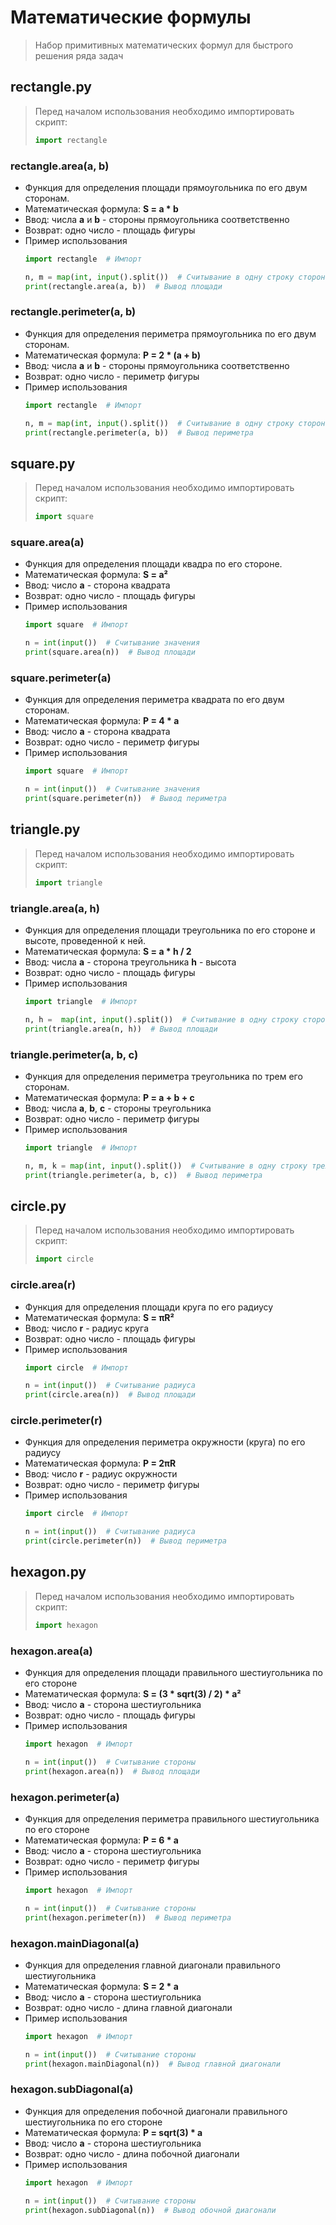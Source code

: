 # Математические формулы
> Набор примитивных математических формул для быстрого решения ряда задач
## rectangle.py
> Перед началом использования необходимо импортировать скрипт:
> ```py
> import rectangle
> ```
### rectangle.area(a, b)
- Функция для определения площади прямоугольника по его двум сторонам. 
- Математическая формула: **S = a * b**
- Ввод: числа **a** и **b** - стороны прямоугольника соответственно
- Возврат: одно число - площадь фигуры
- Пример использования
  ```py
  import rectangle  # Импорт
  
  n, m = map(int, input().split())  # Считывание в одну строку сторон прямоугольника
  print(rectangle.area(a, b))  # Вывод площади
  ```
### rectangle.perimeter(a, b)
- Функция для определения периметра прямоугольника по его двум сторонам. 
- Математическая формула: **P = 2 * (a + b)**
- Ввод: числа **a** и **b** - стороны прямоугольника соответственно
- Возврат: одно число - периметр фигуры
- Пример использования
  ```py
  import rectangle  # Импорт
  
  n, m = map(int, input().split())  # Считывание в одну строку сторон прямоугольника
  print(rectangle.perimeter(a, b))  # Вывод периметра
  ```
## square.py
> Перед началом использования необходимо импортировать скрипт:
> ```py
> import square
> ```
### square.area(a)
- Функция для определения площади квадра по его стороне. 
- Математическая формула: **S = a²**
- Ввод: число **a** - сторона квадрата
- Возврат: одно число - площадь фигуры
- Пример использования
  ```py
  import square  # Импорт

  n = int(input())  # Считывание значения
  print(square.area(n))  # Вывод площади
  ```
### square.perimeter(a)
- Функция для определения периметра квадрата по его двум сторонам. 
- Математическая формула: **P = 4 * a**
- Ввод: число **a** - сторона квадрата
- Возврат: одно число - периметр фигуры
- Пример использования
  ```py
  import square  # Импорт

  n = int(input())  # Считывание значения
  print(square.perimeter(n))  # Вывод периметра
  ```
## triangle.py
> Перед началом использования необходимо импортировать скрипт:
> ```py
> import triangle
> ```
### triangle.area(a, h)
- Функция для определения площади треугольника по его стороне и высоте, проведенной к ней. 
- Математическая формула: **S = a * h / 2**
- Ввод: числа **a** - сторона треугольника **h** - высота
- Возврат: одно число - площадь фигуры
- Пример использования
  ```py
  import triangle  # Импорт

  n, h =  map(int, input().split())  # Считывание в одну строку стороны треугольника и высоты, проведенной к ней.
  print(triangle.area(n, h))  # Вывод площади
  ```
### triangle.perimeter(a, b, c)
- Функция для определения периметра треугольника по трем его сторонам. 
- Математическая формула: **P = a + b + c**
- Ввод: числа **a**, **b**, **c** - стороны треугольника
- Возврат: одно число - периметр фигуры
- Пример использования
  ```py
  import triangle  # Импорт

  n, m, k = map(int, input().split())  # Считывание в одну строку трех сторон треугольника
  print(triangle.perimeter(a, b, c))  # Вывод периметра
  ```
## circle.py
> Перед началом использования необходимо импортировать скрипт:
> ```py
> import circle
> ```
### circle.area(r)
- Функция для определения площади круга по его радиусу
- Математическая формула: **S = πR²**
- Ввод: число **r** - радиус круга
- Возврат: одно число - площадь фигуры
- Пример использования
  ```py
  import circle  # Импорт

  n = int(input())  # Считывание радиуса
  print(circle.area(n))  # Вывод площади
  ```
### circle.perimeter(r)
- Функция для определения периметра окружности (круга) по его радиусу
- Математическая формула: **P = 2πR**
- Ввод: число **r** - радиус окружности
- Возврат: одно число - периметр фигуры
- Пример использования
  ```py
  import circle  # Импорт

  n = int(input())  # Считывание радиуса
  print(circle.perimeter(n))  # Вывод периметра
  ```
## hexagon.py
> Перед началом использования необходимо импортировать скрипт:
> ```py
> import hexagon
> ```
### hexagon.area(a)
- Функция для определения площади правильного шестиугольника по его стороне
- Математическая формула: **S = (3 * sqrt(3) / 2) * a²**
- Ввод: число **a** - сторона шестиугольника
- Возврат: одно число - площадь фигуры
- Пример использования
  ```py
  import hexagon  # Импорт

  n = int(input())  # Считывание стороны
  print(hexagon.area(n))  # Вывод площади
  ```
### hexagon.perimeter(a)
- Функция для определения периметра правильного шестиугольника по его стороне
- Математическая формула: **P = 6 * a**
- Ввод: число **a** - сторона шестиугольника
- Возврат: одно число - периметр фигуры
- Пример использования
  ```py
  import hexagon  # Импорт

  n = int(input())  # Считывание стороны
  print(hexagon.perimeter(n))  # Вывод периметра
  ```
### hexagon.mainDiagonal(a)
- Функция для определения главной диагонали правильного шестиугольника
- Математическая формула: **S = 2 * a**
- Ввод: число **a** - сторона шестиугольника
- Возврат: одно число - длина главной диагонали
- Пример использования
  ```py
  import hexagon  # Импорт

  n = int(input())  # Считывание стороны
  print(hexagon.mainDiagonal(n))  # Вывод главной диагонали
  ```
### hexagon.subDiagonal(a)
- Функция для определения побочной диагонали правильного шестиугольника по его стороне
- Математическая формула: **P = sqrt(3) * a**
- Ввод: число **a** - сторона шестиугольника
- Возврат: одно число - длина побочной диагонали
- Пример использования
  ```py
  import hexagon  # Импорт

  n = int(input())  # Считывание стороны
  print(hexagon.subDiagonal(n))  # Вывод обочной диагонали
  ```